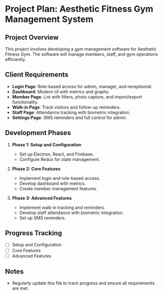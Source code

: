 # Project Plan: Aesthetic Fitness Gym Management System

## Project Overview
This project involves developing a gym management software for Aesthetic Fitness Gym. The software will manage members, staff, and gym operations efficiently.

## Client Requirements
- **Login Page**: Role-based access for admin, manager, and receptionist.
- **Dashboard**: Modern UI with metrics and graphs.
- **Member Page**: List with filters, photo capture, and import/export functionality.
- **Walk-in Page**: Track visitors and follow-up reminders.
- **Staff Page**: Attendance tracking with biometric integration.
- **Settings Page**: SMS reminders and full control for admin.

## Development Phases
1. **Phase 1: Setup and Configuration**
   - Set up Electron, React, and Firebase.
   - Configure Redux for state management.

2. **Phase 2: Core Features**
   - Implement login and role-based access.
   - Develop dashboard with metrics.
   - Create member management features.

3. **Phase 3: Advanced Features**
   - Implement walk-in tracking and reminders.
   - Develop staff attendance with biometric integration.
   - Set up SMS reminders.

## Progress Tracking
- [ ] Setup and Configuration
- [ ] Core Features
- [ ] Advanced Features

## Notes
- Regularly update this file to track progress and ensure all requirements are met. 